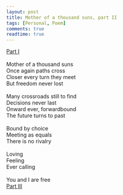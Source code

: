 ```yaml
---
layout: post
title: Mother of a thousand suns, part II
tags: [Personal, Poem]
comments: true
readtime: true
---
```

[Part I](https://florianjehn.github.io/2022-03-23-mother/)\
\
Mother of a thousand suns\
Once again paths cross\
Closer every turn they meet\
But freedom never lost\
\
Many crossroads still to find\
Decisions never last\
Onward ever, forwardbound\
The future turns to past\
\
Bound by choice\
Meeting as equals\
There is no rivalry\
\
Loving\
Feeling\
Ever calling\
\
You and I are free
\
[Part III](https://florianjehn.github.io/2022-09-09-mother_3/)
